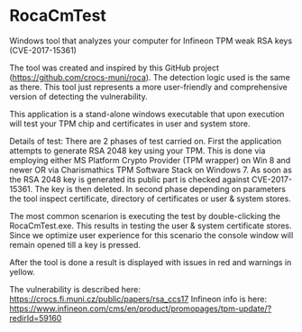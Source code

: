 # RocaCmTest
Windows tool that analyzes your computer for Infineon TPM weak RSA keys (CVE-2017-15361) 

The tool was created and inspired by this GitHub project (https://github.com/crocs-muni/roca). The detection logic used is the same as  there. This tool just represents a more user-friendly and comprehensive version of detecting the vulnerability.

This application is a stand-alone windows executable that upon execution will test your TPM chip and certificates in user and system store.  

Details of test:
There are 2 phases of test carried on. First the application attempts to generate RSA 2048 key using your TPM. This is done via employing either MS Platform Crypto Provider (TPM wrapper) on Win 8 and newer OR via Charismathics TPM Software Stack on Windows 7. As soon as the RSA 2048 key is generated its public part is checked against CVE-2017-15361. The key is then deleted.
In second phase depending on parameters the tool inspect certificate, directory of certificates or user & system stores. 

The most common scenarion is executing the test by double-clicking the RocaCmTest.exe. This results in testing the user & system certificate stores. Since we optimize user experience for this scenario the console window will remain opened till a key is pressed.

After the tool is done a result is displayed with issues in red and warnings in yellow.

The vulnerability is described here: https://crocs.fi.muni.cz/public/papers/rsa_ccs17
Infineon info is here: https://www.infineon.com/cms/en/product/promopages/tpm-update/?redirId=59160
